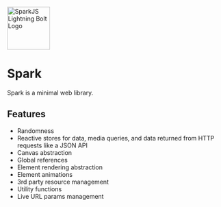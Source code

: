 <br/>
<img height="100" width="100" src="https://i.imgur.com/rTGqAIO.png" title="Spark" alt="SparkJS Lightning Bolt Logo"/>

# Spark

Spark is a minimal web library.

## Features

- Randomness
- Reactive stores for data, media queries, and data returned from HTTP requests like a JSON API
- Canvas abstraction
- Global references
- Element rendering abstraction
- Element animations
- 3rd party resource management
- Utility functions
- Live URL params management
